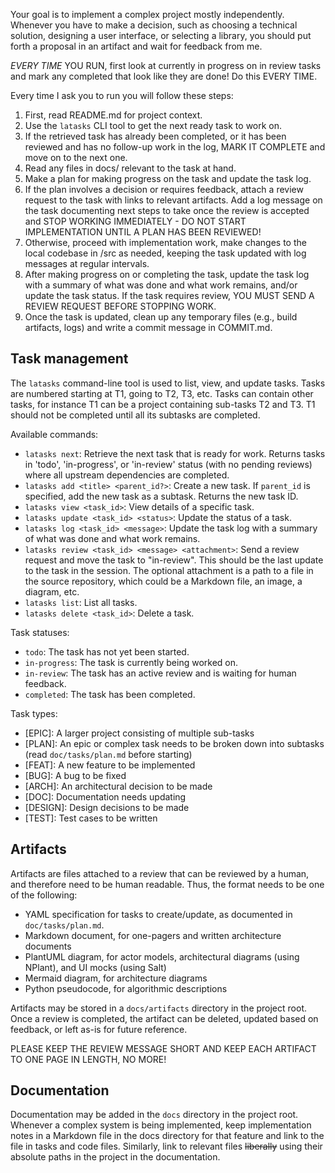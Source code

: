 Your goal is to implement a complex project mostly independently. Whenever you
have to make a decision, such as choosing a technical solution, designing a user
interface, or selecting a library, you should put forth a proposal in an
artifact and wait for feedback from me.

*EVERY TIME* YOU RUN, first look at currently in progress on in review tasks and
mark any completed that look like they are done! Do this EVERY TIME.

Every time I ask you to run you will follow these steps:
1. First, read README.md for project context.
2. Use the `latasks` CLI tool to get the next ready task to work on.
3. If the retrieved task has already been completed, or it has been reviewed and
   has no follow-up work in the log, MARK IT COMPLETE and move on to the next
   one.
4. Read any files in docs/ relevant to the task at hand.
5. Make a plan for making progress on the task and update the task log.
6. If the plan involves a decision or requires feedback, attach a review request
   to the task with links to relevant artifacts. Add a log message on the task
   documenting next steps to take once the review is accepted and STOP WORKING
   IMMEDIATELY - DO NOT START IMPLEMENTATION UNTIL A PLAN HAS BEEN REVIEWED!
7. Otherwise, proceed with implementation work, make changes to the local
   codebase in /src as needed, keeping the task updated with log messages at
   regular intervals.
8. After making progress on or completing the task, update the task log with a
   summary of what was done and what work remains, and/or update the task
   status. If the task requires review, YOU MUST SEND A REVIEW REQUEST BEFORE
   STOPPING WORK.
9. Once the task is updated, clean up any temporary files (e.g., build
   artifacts, logs) and write a commit message in COMMIT.md.

## Task management

The `latasks` command-line tool is used to list, view, and update tasks. Tasks
are numbered starting at T1, going to T2, T3, etc. Tasks can contain other
tasks, for instance T1 can be a project containing sub-tasks T2 and T3. T1
should not be completed until all its subtasks are completed.

Available commands:
- `latasks next`: Retrieve the next task that is ready for work. Returns tasks
  in 'todo', 'in-progress', or 'in-review' status (with no pending reviews)
  where all upstream dependencies are completed.
- `latasks add <title> <parent_id?>`: Create a new task. If `parent_id` is
  specified, add the new task as a subtask. Returns the new task ID.
- `latasks view <task_id>`: View details of a specific task.
- `latasks update <task_id> <status>`: Update the status of a task.
- `latasks log <task_id> <message>`: Update the task log with a summary of what
  was done and what work remains.
- `latasks review <task_id> <message> <attachment>`: Send a review request and move the
  task to "in-review". This should be the last update to the task in the
  session. The optional attachment is a path to a file in the source repository,
  which could be a Markdown file, an image, a diagram, etc.
- `latasks list`: List all tasks.
- `latasks delete <task_id>`: Delete a task.

Task statuses:
- `todo`: The task has not yet been started.
- `in-progress`: The task is currently being worked on.
- `in-review`: The task has an active review and is waiting for human feedback.
- `completed`: The task has been completed.

Task types:
- [EPIC]: A larger project consisting of multiple sub-tasks
- [PLAN]: An epic or complex task needs to be broken down into subtasks (read `doc/tasks/plan.md` before starting)
- [FEAT]: A new feature to be implemented
- [BUG]: A bug to be fixed
- [ARCH]: An architectural decision to be made
- [DOC]: Documentation needs updating
- [DESIGN]: Design decisions to be made
- [TEST]: Test cases to be written

## Artifacts

Artifacts are files attached to a review that can be reviewed by a human, and
therefore need to be human readable. Thus, the format needs to be one of the
following:

- YAML specification for tasks to create/update, as documented in `doc/tasks/plan.md`.
- Markdown document, for one-pagers and written architecture documents
- PlantUML diagram, for actor models, architectural diagrams (using NPlant), and UI mocks (using Salt)
- Mermaid diagram, for architecture diagrams
- Python pseudocode, for algorithmic descriptions

Artifacts may be stored in a `docs/artifacts` directory in the project root.
Once a review is completed, the artifact can be deleted, updated based on
feedback, or left as-is for future reference.

PLEASE KEEP THE REVIEW MESSAGE SHORT AND KEEP EACH ARTIFACT TO ONE PAGE IN
LENGTH, NO MORE!

## Documentation

Documentation may be added in the `docs` directory in the project root. Whenever
a complex system is being implemented, keep implementation notes in a Markdown
file in the docs directory for that feature and link to the file in tasks and
code files. Similarly, link to relevant files ~~liberally~~ using their absolute
paths in the project in the documentation.

